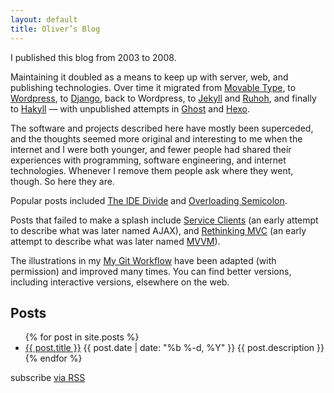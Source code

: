 ```yaml
---
layout: default
title: Oliver’s Blog
---
```


I published this blog from 2003 to 2008.

Maintaining it doubled as a means to keep up with server, web, and publishing technologies.
Over time it migrated from [Movable Type](http://movabletype.org), to [Wordpress](http://wordpress.org), to [Django](https://www.djangoproject.com), back to Wordpress, to [Jekyll](http://jekyllrb.com) and [Ruhoh](http://ruhoh.com), and finally to [Hakyll](http://jaspervdj.be/hakyll/) — with unpublished attempts in [Ghost](https://ghost.org) and [Hexo](http://zespia.tw/hexo/).

The software and projects described here have mostly been superceded, and the thoughts seemed more original and interesting to me when the internet and I were both younger, and fewer people had shared their experiences with programming, software engineering, and internet technologies. Whenever I remove them people ask where they went, though. So here they are.

Popular posts included [The IDE Divide](./posts/2004/11/ides) and [Overloading Semicolon](./posts/2007/12/overloading-semicolon).

Posts that failed to make a splash include [Service Clients](./posts/2004/12/serving-clients) (an early attempt to describe what was later named AJAX), and [Rethinking MVC](./posts/2003/08/rethinking-mvc) (an early attempt to describe what was later named [MVVM](http://en.wikipedia.org/wiki/Model_View_ViewModel)).

The illustrations in my [My Git Workflow](./posts/2008/05/my-git-workflow) have been adapted (with permission) and improved many times. You can find better versions, including interactive versions, elsewhere on the web.

## Posts

<ul class="post-list">
  {% for post in site.posts %}
    <li>
      <a class="post-link" href="{{ post.url | prepend: site.baseurl }}">{{ post.title }}</a>
      <span class="post-meta">{{ post.date | date: "%b %-d, %Y" }}</span>
      <span class="post-description">{{ post.description }}</span>
    </li>
  {% endfor %}
</ul>

<p class="rss-subscribe">subscribe <a href="{{ "/feed.xml" | prepend: site.baseurl }}">via RSS</a></p>
